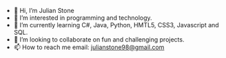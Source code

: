 - 👋 Hi, I’m Julian Stone
- 👀 I’m interested in programming and technology.
- 🌱 I’m currently learning C#, Java, Python, HMTL5, CSS3, Javascript and SQL.
- 💞️ I’m looking to collaborate on fun and challenging projects.
- 📫 How to reach me email: julianstone98@gmail.com

<!---
DevJulianStone/DevJulianStone is a ✨ special ✨ repository because its `README.md` (this file) appears on your GitHub profile.
You can click the Preview link to take a look at your changes.
--->

